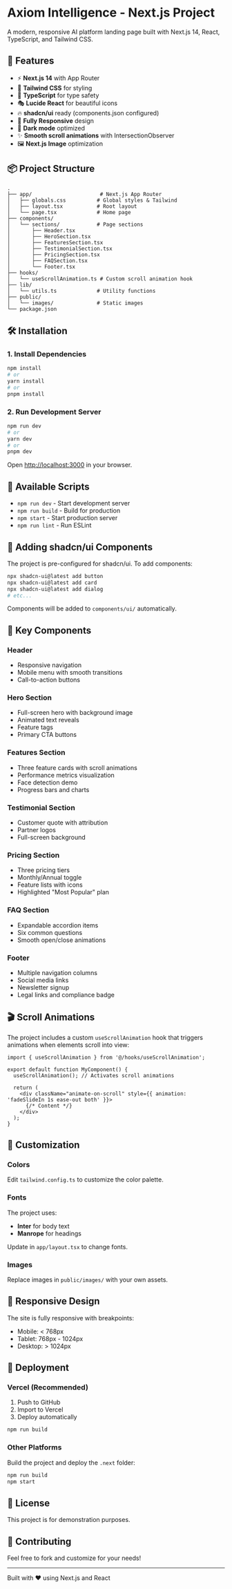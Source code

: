 # Axiom Intelligence - Next.js Project

A modern, responsive AI platform landing page built with Next.js 14, React, TypeScript, and Tailwind CSS.

## 🚀 Features

- ⚡ **Next.js 14** with App Router
- 🎨 **Tailwind CSS** for styling
- 🎯 **TypeScript** for type safety
- 🎭 **Lucide React** for beautiful icons
- 🔥 **shadcn/ui** ready (components.json configured)
- 📱 **Fully Responsive** design
- 🌙 **Dark mode** optimized
- ✨ **Smooth scroll animations** with IntersectionObserver
- 🖼️ **Next.js Image** optimization

## 📦 Project Structure

```
.
├── app/                      # Next.js App Router
│   ├── globals.css          # Global styles & Tailwind
│   ├── layout.tsx           # Root layout
│   └── page.tsx             # Home page
├── components/
│   └── sections/            # Page sections
│       ├── Header.tsx
│       ├── HeroSection.tsx
│       ├── FeaturesSection.tsx
│       ├── TestimonialSection.tsx
│       ├── PricingSection.tsx
│       ├── FAQSection.tsx
│       └── Footer.tsx
├── hooks/
│   └── useScrollAnimation.ts # Custom scroll animation hook
├── lib/
│   └── utils.ts             # Utility functions
├── public/
│   └── images/              # Static images
└── package.json
```

## 🛠️ Installation

### 1. Install Dependencies

```bash
npm install
# or
yarn install
# or
pnpm install
```

### 2. Run Development Server

```bash
npm run dev
# or
yarn dev
# or
pnpm dev
```

Open [http://localhost:3000](http://localhost:3000) in your browser.

## 📝 Available Scripts

- `npm run dev` - Start development server
- `npm run build` - Build for production
- `npm start` - Start production server
- `npm run lint` - Run ESLint

## 🎨 Adding shadcn/ui Components

The project is pre-configured for shadcn/ui. To add components:

```bash
npx shadcn-ui@latest add button
npx shadcn-ui@latest add card
npx shadcn-ui@latest add dialog
# etc...
```

Components will be added to `components/ui/` automatically.

## 🎯 Key Components

### Header
- Responsive navigation
- Mobile menu with smooth transitions
- Call-to-action buttons

### Hero Section
- Full-screen hero with background image
- Animated text reveals
- Feature tags
- Primary CTA buttons

### Features Section
- Three feature cards with scroll animations
- Performance metrics visualization
- Face detection demo
- Progress bars and charts

### Testimonial Section
- Customer quote with attribution
- Partner logos
- Full-screen background

### Pricing Section
- Three pricing tiers
- Monthly/Annual toggle
- Feature lists with icons
- Highlighted "Most Popular" plan

### FAQ Section
- Expandable accordion items
- Six common questions
- Smooth open/close animations

### Footer
- Multiple navigation columns
- Social media links
- Newsletter signup
- Legal links and compliance badge

## 🎬 Scroll Animations

The project includes a custom `useScrollAnimation` hook that triggers animations when elements scroll into view:

```tsx
import { useScrollAnimation } from '@/hooks/useScrollAnimation';

export default function MyComponent() {
  useScrollAnimation(); // Activates scroll animations
  
  return (
    <div className="animate-on-scroll" style={{ animation: 'fadeSlideIn 1s ease-out both' }}>
      {/* Content */}
    </div>
  );
}
```

## 🎨 Customization

### Colors
Edit `tailwind.config.ts` to customize the color palette.

### Fonts
The project uses:
- **Inter** for body text
- **Manrope** for headings

Update in `app/layout.tsx` to change fonts.

### Images
Replace images in `public/images/` with your own assets.

## 📱 Responsive Design

The site is fully responsive with breakpoints:
- Mobile: < 768px
- Tablet: 768px - 1024px
- Desktop: > 1024px

## 🚀 Deployment

### Vercel (Recommended)

1. Push to GitHub
2. Import to Vercel
3. Deploy automatically

```bash
npm run build
```

### Other Platforms

Build the project and deploy the `.next` folder:

```bash
npm run build
npm start
```

## 📄 License

This project is for demonstration purposes.

## 🤝 Contributing

Feel free to fork and customize for your needs!

---

Built with ❤️ using Next.js and React

